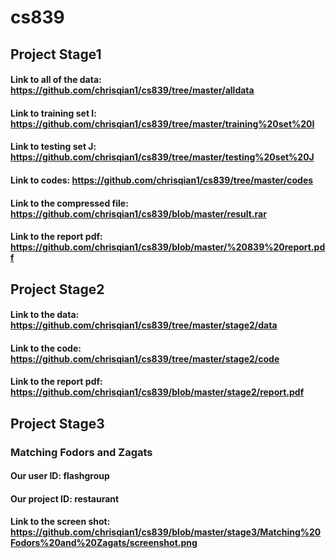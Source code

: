 # cs839
## Project Stage1
#### Link to all of the data: https://github.com/chrisqian1/cs839/tree/master/alldata 
#### Link to training set I: https://github.com/chrisqian1/cs839/tree/master/training%20set%20I
#### Link to testing set J: https://github.com/chrisqian1/cs839/tree/master/testing%20set%20J
#### Link to codes: https://github.com/chrisqian1/cs839/tree/master/codes
#### Link to the compressed file: https://github.com/chrisqian1/cs839/blob/master/result.rar
#### Link to the report pdf: https://github.com/chrisqian1/cs839/blob/master/%20839%20report.pdf
## Project Stage2
#### Link to the data: https://github.com/chrisqian1/cs839/tree/master/stage2/data
#### Link to the code: https://github.com/chrisqian1/cs839/tree/master/stage2/code
#### Link to the report pdf: https://github.com/chrisqian1/cs839/blob/master/stage2/report.pdf
## Project Stage3
### Matching Fodors and Zagats
#### Our user ID: flashgroup
#### Our project ID: restaurant
#### Link to the screen shot: https://github.com/chrisqian1/cs839/blob/master/stage3/Matching%20Fodors%20and%20Zagats/screenshot.png
